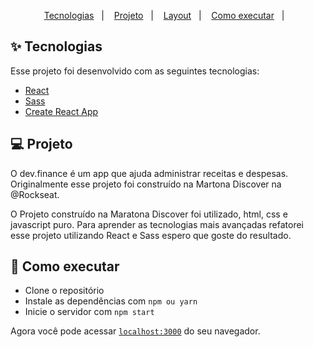 <p align="center">
  <a href="#-tecnologias">Tecnologias</a>&nbsp;&nbsp;&nbsp;|&nbsp;&nbsp;&nbsp;
  <a href="#-projeto">Projeto</a>&nbsp;&nbsp;&nbsp;|&nbsp;&nbsp;&nbsp;
  <a href="#-layout">Layout</a>&nbsp;&nbsp;&nbsp;|&nbsp;&nbsp;&nbsp;
  <a href="#-como-executar">Como executar</a>&nbsp;&nbsp;&nbsp;|&nbsp;&nbsp;&nbsp;
</p>

## ✨ Tecnologias

Esse projeto foi desenvolvido com as seguintes tecnologias:

- [React](https://reactjs.org)
- [Sass](https://sass-lang.com/)
- [Create React App](https://pt-br.reactjs.org/docs/create-a-new-react-app.html)


## 💻 Projeto
O dev.finance é um app que ajuda administrar receitas e despesas. Originalmente esse projeto foi construído na Martona Discover 
na @Rockseat.

O Projeto construído na Maratona Discover foi utilizado, html, css e javascript puro. Para aprender as tecnologias mais avançadas
refatorei esse projeto utilizando React e Sass espero que goste do resultado. 

## 🚀 Como executar

- Clone o repositório
- Instale as dependências com `npm ou yarn`
- Inicie o servidor com `npm start`

Agora você pode acessar [`localhost:3000`](http://localhost:3000) do seu navegador.
